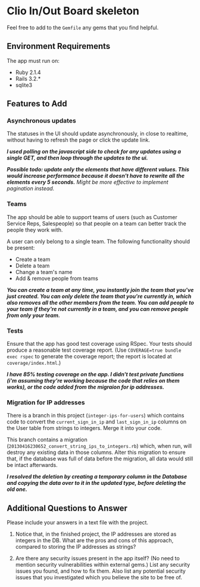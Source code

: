 # Clio In/Out Board skeleton

Feel free to add to the `Gemfile` any gems that you find helpful.

## Environment Requirements

The app must run on:

- Ruby 2.1.4
- Rails 3.2.*
- sqlite3

## Features to Add

### Asynchronous updates

The statuses in the UI should update asynchronously, in close to realtime,
without having to refresh the page or click the update link.

  <strong><em>I used polling on the javascript side to check for any updates using a single GET, and then loop through the updates to the ui.<em></strong>

  <strong></em>Possible todo: update only the elements that have different values. This would increase performance because it doesn't have to rewrite all the elements every 5 seconds.</strong> Might be more effective to implement pagination instead.</em>

### Teams

The app should be able to support teams of users (such as Customer Service
Reps, Salespeople) so that people on a team can better track the people
they work with.

A user can only belong to a single team. The following functionality should
be present:

  * Create a team
  * Delete a team
  * Change a team's name
  * Add & remove people from teams

  <strong><em>
  You can create a team at any time, you instantly join the team that you've just created. You can only delete the team that you're currently in, which also removes all the other members from the team. You can add people to your team if they're not currently in a team, and you can remove people from only your team.
  </strong></em> 

### Tests

Ensure that the app has good test coverage using RSpec. Your tests should
produce a reasonable test coverage report. (Use `COVERAGE=true bundle exec
rspec` to generate the coverage report; the report is located at
`coverage/index.html`.)

  <strong><em>
    I have 85% testing coverage on the app. I didn't test private functions (i'm assuming they're working because the code that relies on them works), or the code added from the migraion for ip addresses.
  </strong></em>

### Migration for IP addresses

There is a branch in this project (`integer-ips-for-users`) which contains
code to convert the `current_sign_in_ip` and `last_sign_in_ip` columns on
the User table from strings to integers. Merge it into your code.

This branch contains a migration
(`20130416230652_convert_string_ips_to_integers.rb`) which, when run, will
destroy any existing data in those columns. Alter this migration to ensure
that, if the database was full of data before the migration, all data would
still be intact afterwards.

  <strong><em>
  I resolved the deletion by creating a temporary column in the Database and copying the data over to it in the updated type, before deleting the old one.
  </strong></em>

## Additional Questions to Answer

Please include your answers in a text file with the project.

1. Notice that, in the finished project, the IP addresses are stored as
integers in the DB. What are the pros and cons of this approach, compared
to storing the IP addresses as strings?

2. Are there any security issues present in the app itself? (No need to
mention security vulnerabilities within external gems.) List any security
issues you found, and how to fix them. Also list any potential security
issues that you investigated which you believe the site to be free of.
